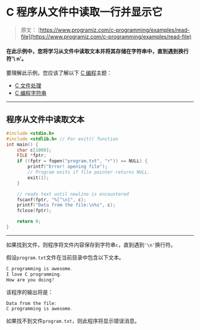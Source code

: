 # C 程序从文件中读取一行并显示它

> 原文： [https://www.programiz.com/c-programming/examples/read-file](https://www.programiz.com/c-programming/examples/read-file)

#### 在此示例中，您将学习从文件中读取文本并将其存储在字符串中，直到遇到换行符'\ n'。

要理解此示例，您应该了解以下 [C 编程](/c-programming "C tutorial")主题：

*   [C 文件处理](/c-programming/c-file-input-output)
*   [C 编程字符串](/c-programming/c-strings)

* * *

## 程序从文件中读取文本

```c
#include <stdio.h>
#include <stdlib.h> // For exit() function
int main() {
    char c[1000];
    FILE *fptr;
    if ((fptr = fopen("program.txt", "r")) == NULL) {
        printf("Error! opening file");
        // Program exits if file pointer returns NULL.
        exit(1);
    }

    // reads text until newline is encountered
    fscanf(fptr, "%[^\n]", c);
    printf("Data from the file:\n%s", c);
    fclose(fptr);

    return 0;
} 
```

* * *

如果找到文件，则程序将文件内容保存到字符串`c`，直到遇到`'\n'`换行符。

假设`program.txt`文件在当前目录中包含以下文本。

```c
C programming is awesome.
I love C programming.
How are you doing? 
```

该程序的输出将是：

```c
Data from the file:
C programming is awesome. 
```

如果找不到文件`program.txt`，则此程序将显示错误消息。